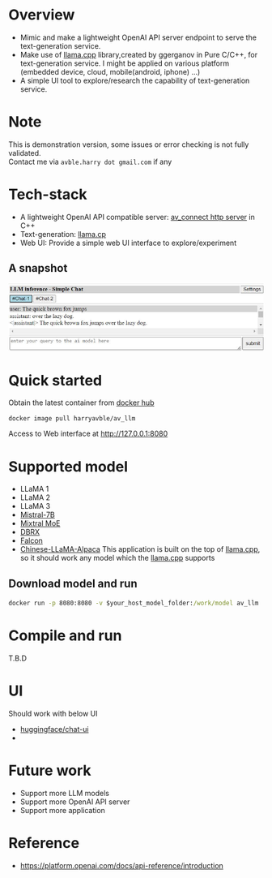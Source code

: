 # Overview
* Mimic and make a lightweight OpenAI API server endpoint to serve the text-generation service.
* Make use of [llama.cpp](https://github.com/ggerganov/llama.cpp.git) library,created by ggerganov in Pure C/C++, for text-generation service. I might be applied on various platform (embedded device, cloud, mobile(android, iphone) ...)
* A simple UI tool to explore/research the capability of text-generation service.

# Note
This is demonstration version, some issues or error checking is not fully validated.
<br>
Contact me via `avble.harry dot gmail.com` if any

# Tech-stack
* A lightweight OpenAI API compatible server: [av_connect http server](https://github.com/avble/av_connect.git) in C++
* Text-generation: [llama.cp](https://github.com/ggerganov/llama.cpp.git)
* Web UI: Provide a simple web UI interface to explore/experiment

## A snapshot
![demo-1](https://github.com/avble/av_llm/blob/main/image/demo_3.JPG?raw=true)

# Quick started
Obtain the latest container from [docker hub](https://hub.docker.com/)
``` shell
docker image pull harryavble/av_llm
```

Access to Web interface at http://127.0.0.1:8080


# Supported model
* LLaMA 1
* LLaMA 2
* LLaMA 3
* [Mistral-7B](https://huggingface.co/mistralai/Mistral-7B-v0.1)
* [Mixtral MoE](https://huggingface.co/models?search=mistral-ai/Mixtral)
* [DBRX](https://huggingface.co/databricks/dbrx-instruct)
* [Falcon](https://huggingface.co/models?search=tiiuae/falcon)
* [Chinese-LLaMA-Alpaca](https://github.com/ymcui/Chinese-LLaMA-Alpaca)
This application is built on the top of [llama.cpp](https://github.com/ggerganov/llama.cpp), so it should work any model which the [llama.cpp](https://github.com/ggerganov/llama.cpp) supports 

## Download model and run
``` cmd
docker run -p 8080:8080 -v $your_host_model_folder:/work/model av_llm ./av_llm -m /work/model/$your_model_file

```

# Compile and run
T.B.D

# UI
Should work with below UI
* [huggingface/chat-ui](https://github.com/huggingface/chat-ui)
* 

# Future work
* Support more LLM models
* Support more OpenAI API server
* Support more application 


# Reference
* https://platform.openai.com/docs/api-reference/introduction
